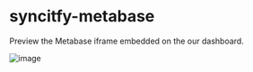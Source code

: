 # syncitfy-metabase
Preview the Metabase iframe embedded on the our dashboard.

![image](https://github.com/fayhsieh/syncitfy-metabase/assets/131230826/20327acc-6d70-4e99-a9e9-55ebf2629ba9)

